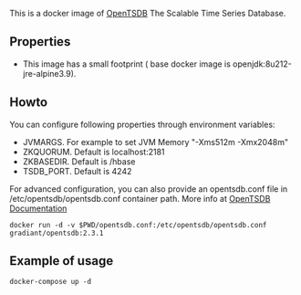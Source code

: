 This is a docker image of [OpenTSDB](http://opentsdb.net/) The Scalable Time Series Database.


## Properties

- This image has a small footprint ( base docker image is openjdk:8u212-jre-alpine3.9).


## Howto


You can configure following properties through environment variables:

- JVMARGS. For example to set JVM Memory "-Xms512m -Xmx2048m"
- ZKQUORUM. Default is localhost:2181
- ZKBASEDIR. Default is /hbase
- TSDB_PORT. Default is 4242

For advanced configuration, you can also provide an opentsdb.conf file in /etc/opentsdb/opentsdb.conf container path.
More info at [OpenTSDB Documentation](http://opentsdb.net/docs/build/html/user_guide/configuration.html)

```
docker run -d -v $PWD/opentsdb.conf:/etc/opentsdb/opentsdb.conf gradiant/opentsdb:2.3.1
```



## Example of usage


```
docker-compose up -d
```



